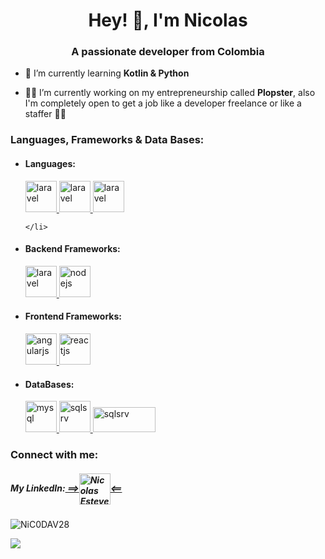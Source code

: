 <h1 align="center">Hey! 👋, I'm Nicolas</h1>
<h3 align="center">A passionate developer from Colombia</h3>


- 🌱 I’m currently learning **Kotlin & Python**

- 👨‍💻 I’m currently working on my entrepreneurship called **Plopster**, also I'm completely open to get a job like a developer freelance or like a staffer 👨‍💻


<h3 align="left">Languages, Frameworks & Data Bases:</h3>
<ul>
    <li>
        <h4 align="left">Languages:</h4>
<a href="https://laravel.com/" target="_blank"> <img  src="https://upload.wikimedia.org/wikipedia/commons/thumb/2/27/PHP-logo.svg/800px-PHP-logo.svg.png" alt="laravel" width="50" height="50"/> </a>
<a href="https://laravel.com/" target="_blank"> <img  src="https://upload.wikimedia.org/wikipedia/commons/thumb/4/4c/Typescript_logo_2020.svg/1200px-Typescript_logo_2020.svg.png" alt="laravel" width="50" height="50"/> </a>
<a href="https://laravel.com/" target="_blank"> <img  src="https://upload.wikimedia.org/wikipedia/commons/thumb/9/99/Unofficial_JavaScript_logo_2.svg/1200px-Unofficial_JavaScript_logo_2.svg.png" alt="laravel" width="50" height="50"/> </a>

    </li>
<li>
    <h4 align="left">Backend Frameworks:</h4>
<a href="https://laravel.com/" target="_blank"> <img  src="https://laravel.com/img/logomark.min.svg" alt="laravel" width="50" height="50"/> </a>
<a><img alt="nodejs" src="https://upload.wikimedia.org/wikipedia/commons/thumb/d/d9/Node.js_logo.svg/1280px-Node.js_logo.svg.png" alt="mysql" width="50" height="50"/></a> 

</li>

<li>
    <h4 align="left">Frontend Frameworks:</h4>
<a href="https://angular.io" target="_blank"> <img src="https://upload.wikimedia.org/wikipedia/commons/thumb/c/cf/Angular_full_color_logo.svg/1200px-Angular_full_color_logo.svg.png" alt="angularjs" width="50" height="50"/> </a> <a href="https://es.reactjs.org/" target="_blank"> <img src="https://w7.pngwing.com/pngs/452/495/png-transparent-react-javascript-angularjs-ionic-github-text-logo-symmetry-thumbnail.png" alt="reactjs" width="50" height="50"/> </a>

</li>

<li>
    <h4 align="left">DataBases:</h4>
<a href="https://www.mysql.com/" target="_blank"> <img  src="https://cdn-icons-png.flaticon.com/512/919/919836.png" alt="mysql" width="50" height="50"/> </a> 
<a href="https://www.mysql.com/" target="_blank"> <img  src="https://upload.wikimedia.org/wikipedia/he/3/39/Microsoft_SQL_server_logo.png?20120907215108" alt="sqlsrv" width="50" height="50"/> </a>
<a href="https://www.mysql.com/" target="_blank"> <img  src="https://webimages.mongodb.com/_com_assets/cms/kuyjf3vea2hg34taa-horizontal_default_slate_blue.svg?auto=format%252Ccompress" alt="sqlsrv" width="100" height="40"/> </a>
</li>
</ul>

<h3 align="left">Connect with me:</h3>
<p align="left"><h5>My LinkedIn:<a href="https://www.linkedin.com/in/nicolas-estevez/" target="_blank"> ==><img align="center" src="https://static.vecteezy.com/system/resources/previews/017/339/624/non_2x/linkedin-icon-free-png.png" alt="Nicolas Estevez" height="50" width="50" /><==</a>
</h5>
</p>


<p><img align="center" src="https://github-readme-stats.vercel.app/api/top-langs?username=NiC0DAV&show_icons=true&theme=dark&locale=en&layout=compact" alt="NiC0DAV28" /></p>

![](https://komarev.com/ghpvc/?username=nic0dav&color=blue)
